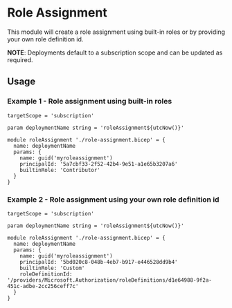 # Role Assignment
This module will create a role assignment using built-in roles or by providing your own role definition id.

**NOTE**: Deployments default to a subscription scope and can be updated as required. 

## Usage

### Example 1 - Role assignment using built-in roles
``` bicep
targetScope = 'subscription'

param deploymentName string = 'roleAssignment${utcNow()}'

module roleAssignment './role-assignment.bicep' = {
  name: deploymentName
  params: {
    name: guid('myroleassignment')
    principalId: '5a7cbf33-2f52-42b4-9e51-a1e65b3207a6'
    builtinRole: 'Contributor'
  }
}
```

### Example 2 - Role assignment using your own role definition id
``` bicep
targetScope = 'subscription'

param deploymentName string = 'roleAssignment${utcNow()}'

module roleAssignment './role-assignment.bicep' = {
  name: deploymentName
  params: {
    name: guid('myroleassignment')
    principalId: '5bd020c8-048b-4eb7-b917-e446528dd9b4'
    builtinRole: 'Custom'
    roleDefinitionId: '/providers/Microsoft.Authorization/roleDefinitions/d1e64988-9f2a-451c-adbe-2cc256ceff7c'
  }
}
```